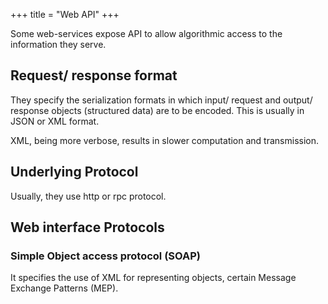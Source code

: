 +++
title = "Web API"
+++

Some web-services expose API to allow algorithmic access to the information they serve.

## Request/ response format
They specify the serialization formats in which input/ request and output/ response objects (structured data) are to be encoded. This is usually in JSON or XML format.

XML, being more verbose, results in slower computation and transmission.

## Underlying Protocol
Usually, they use http or rpc protocol.

## Web interface Protocols
### Simple Object access protocol (SOAP)
It specifies the use of XML for representing objects, certain Message Exchange Patterns (MEP).
